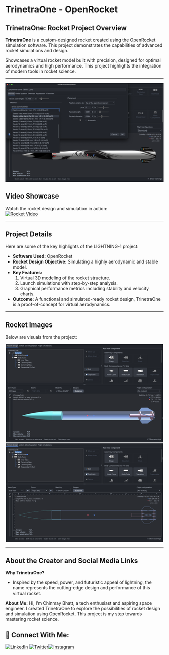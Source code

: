 # TrinetraOne - OpenRocket

## TrinetraOne: Rocket Project Overview

**TrinetraOne** is a custom-designed rocket created using the OpenRocket simulation software. This project demonstrates the capabilities of advanced rocket simulations and design.
 
 Showcases a virtual rocket model built with precision, designed for optimal aerodynamics and high performance. This project highlights the integration of modern tools in rocket science.

---
<div>
    <img src="https://github.com/ChinmayBhattt/OpenRocket/blob/main/Assests/Setup-Rocket-img.png" alt="Transparent Rocket"width="900px"/>
</div>

## Video Showcase

Watch the rocket design and simulation in action:  
[![Rocket Video](https://img.shields.io/badge/Watch-Video-green)](https://github.com/ChinmayBhattt/OpenRocket/blob/main/Assets/Space%20Rocket%20Video.mp4)

---

## Project Details

Here are some of the key highlights of the LIGHTNING-1 project:

- **Software Used:** OpenRocket
- **Rocket Design Objective:** Simulating a highly aerodynamic and stable model.
- **Key Features:**
  1. Virtual 3D modeling of the rocket structure.
  2. Launch simulations with step-by-step analysis.
  3. Graphical performance metrics including stability and velocity charts.
- **Outcome:** A functional and simulated-ready rocket design, TrinetraOne is a proof-of-concept for virtual aerodynamics.

---

## Rocket Images
Below are visuals from the project:

<div align="center">
  <img src="https://github.com/ChinmayBhattt/OpenRocket/blob/main/Assests/Transperent-Rocket-img.png" alt="Graphical Rocket" width="500px"/>
<img src="https://github.com/ChinmayBhattt/OpenRocket/blob/main/Assests/Rocket-Graphical-Img.png" alt="Rocket Setup" width="500px"/>
</div>

---

## About the Creator and Social Media Links

**Why TrinetraOne?**
- Inspired by the speed, power, and futuristic appeal of lightning, the name represents the cutting-edge design and performance of this virtual rocket.

**About Me:**
Hi, I’m Chinmay Bhatt, a tech enthusiast and aspiring space engineer. I created TrinetraOne to explore the possibilities of rocket design and simulation using OpenRocket. This project is my step towards mastering rocket science.

## 🔗 Connect With Me:
[![LinkedIn](https://img.shields.io/badge/LinkedIn-%230077B5.svg?logo=linkedin&logoColor=white)](https://linkedin.com/in/chinmaybhattt) [![Twitter](https://img.shields.io/badge/Twitter-black.svg?logo=X&logoColor=white)](https://x.com/chinmaybhattt)[![Instagram](https://img.shields.io/badge/Instagram-%23E4405F.svg?logo=Instagram&logoColor=white)](https://instagram.com/chinmaybhattt) 

